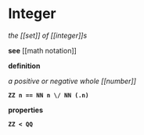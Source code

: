 # Integer

_the [[set]] of [[integer]]s_

**see** [[math notation]]

**definition**

_a positive or negative whole [[number]]_

**`ZZ n == NN n \/ NN (.n)`**

**properties**

**`ZZ < QQ`**
